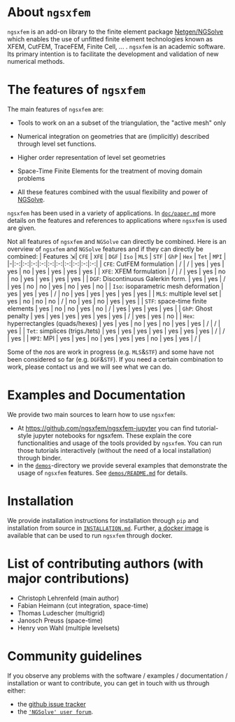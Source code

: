 # About `ngsxfem`

`ngsxfem` is an add-on library to the finite element package [Netgen/NGSolve](https://ngsolve.org) which enables the use of unfitted finite element technologies known as XFEM, CutFEM, TraceFEM, Finite Cell, ... . `ngsxfem` is an academic software. Its primary intention is to facilitate the development and validation of new numerical methods.

# The features of `ngsxfem`

The main features of `ngsxfem` are:

* Tools to work on an a subset of the triangulation, the \"active mesh\" only

* Numerical integration on geometries that are (implicitly) described through level set functions.

* Higher order representation of level set geometries

* Space-Time Finite Elements for the treatment of moving domain problems

* All these features combined with the usual flexibility and power of [NGSolve](https://ngsolve.org).

`ngsxfem` has been used in a variety of applications. In [`doc/paper.md`](doc/paper.md) more details on the features and references to applications where `ngsxfem` is used are given.

Not all features of `ngsxfem` and `NGSolve` can directly be combined. Here is an overview of `ngsxfem` and `NGSolve` features and if they can directly be combined:
| Features ⇲| `CFE` | `XFE` | `DGF` | `Iso` | `MLS` | `STF` | `GhP` | `Hex` | `Tet` | `MPI` |
|-|:-:|:-:|:-:|:-:|:-:|:-:|:-:|:-:|:-:|:-:|
| `CFE`: CutFEM formulation | / | / | yes | yes | yes | no | yes | yes | yes | yes |
| `XFE`: XFEM formulation | / | / | yes | yes | no | no | yes | yes | yes | yes |
| `DGF`: Discontinuous Galerkin form. | yes | yes | / | yes | no | no | yes | no | yes | no |
| `Iso`: isoparametric mesh deformation | yes | yes | yes | / | no | yes | yes | yes | yes | yes |
| `MLS`: multiple level set | yes | no | no | no | / | no | yes | no | yes | yes |
| `STF`: space-time finite elements | yes | no | no | yes | no | / | yes | yes | yes | yes |
| `GhP`: Ghost penalty | yes | yes | yes | yes | yes | yes | / | yes | yes | no |
| `Hex`: hyperrectangles (quads/hexes) | yes | yes | no | yes | no | yes | yes | / | / | yes |
| `Tet`: simplices (trigs./tets) | yes | yes | yes | yes | yes | yes | yes | / | / | yes |
| `MPI`: MPI | yes | yes | no | yes | yes | yes | no | yes | yes | / |

Some of the *no*s are work in progress (e.g. `MLS`&`STF`) and some have not been considered so far (e.g. `DGF`&`STF`). If you need a certain combination to work, please contact us and we will see what we can do. 

# Examples and Documentation

We provide two main sources to learn how to use `ngsxfem`:
 * At <https://github.com/ngsxfem/ngsxfem-jupyter> you can find tutorial-style jupyter notebooks for ngsxfem. These explain the core functionalities and usage of the tools provided by `ngsxfem`. You can run those tutorials interactively (without the need of a local installation) through binder. 
 * in the [`demos`](./demos)-directory we provide several examples that demonstrate the usage of `ngsxfem` features. See [`demos/README.md`](demos/README.md) for details.

 # Installation
 We provide installation instructions for installation through `pip` and installation from source in [`INSTALLATION.md`](INSTALLATION.md). Further, [a docker image](https://hub.docker.com/r/schruste/ngsxfem) is available that can be used to run `ngsxfem` through docker.

 # List of contributing authors (with major contributions)

-   Christoph Lehrenfeld (main author)
-   Fabian Heimann (cut integration, space-time)
-   Thomas Ludescher (multigrid)
-   Janosch Preuss (space-time)
-   Henry von Wahl (multiple levelsets)

# Community guidelines
If you observe any problems with the software / examples / documentation / installation or want to contribute, you can get in touch with us through either:
 * the [github issue tracker](https://github.com/ngsxfem/ngsxfem/issues) 
 * the [`'NGSolve' user forum`](https://ngsolve.org/forum/index).
